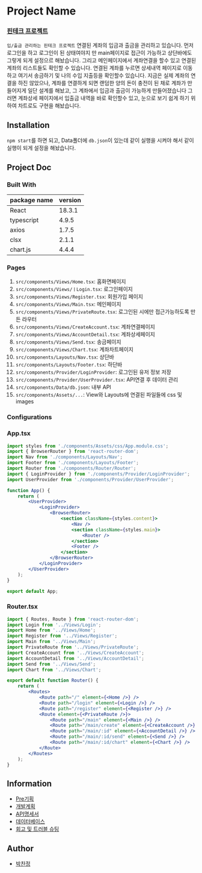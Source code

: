 # Project Name

### [핀테크 프로젝트](https://github.com/Chanjeong/ZerobaseProject.git)

`입/출금 관리하는 핀테크 프로젝트`
연결된 계좌의 입금과 출금을 관리하고 있습니다. 먼저 로그인을 하고 로그인이 된 상태여야지 만 main페이지로 접근이 가능하고 상단바에도 그렇게 되게 설정으르 해놨습니다. 그리고 메인페이지에서 계좌연결을 할수 있고 연결된 계좌의 리스트들도 확인할 수 있습니다. 연결된 계좌를 누르면 상세내역 페이지로 이동하고 여기서 송금하기 및 나의 수입 지출등을 확인할수 있습니다. 지금은 실제 계좌의 연결을 하진 않았으나, 계좌를 연결하게 되면 랜덤한 양의 돈이 충전이 된 채로 계좌가 만들어지게 일단 설계를 해놨고, 그 계좌에서 입금과 출금이 가능하게 만들어졌습니다 그러면 계좌상세 페이지에서 입출금 내역을 바로 확인할수 있고, 눈으로 보기 쉽게 하기 위하여 차트로도 구현을 해놨습니다.

## Installation

`npm start`를 하면 되고, Data폴더에 `db.json`이 있는데 같이 실행을 시켜야 해서 같이 실행이 되게 설정을 해놨습니다.

## Project Doc

### Built With

| package name | version |
| ------------ | ------- |
| React        | 18.3.1  |
| typescript   | 4.9.5   |
| axios        | 1.7.5   |
| clsx         | 2.1.1   |
| chart.js     | 4.4.4   |

### Pages

1. `src/components/Views/Home.tsx`: 홈화면페이지
2. `src/components/Views/ㅣLogin.tsx`: 로그인페이지
3. `src/components/Views/Register.tsx`: 회원가입 페이지
4. `src/components/Views/Main.tsx`: 메인페이지
5. `src/components/Views/PrivateRoute.tsx`: 로그인된 시에만 접근가능하도록 만든 라우터
6. `src/components/Views/CreateAccount.tsx`: 계좌연결페이지
7. `src/components/Views/AccountDetail.tsx`: 계좌상세페이지
8. `src/components/Views/Send.tsx`: 송금페이지
9. `src/components/Views/Chart.tsx`: 계좌차트페이지
10. `src/components/Layouts/Nav.tsx`: 상단바
11. `src/components/Layouts/Footer.tsx`: 하단바
12. `src/components/Provider/LoginProvider`: 로그인된 유저 정보 저장
13. `src/components/Provider/UserProvider.tsx`: API연결 후 데이터 관리
14. `src/components/Data/db.json`: 내부 API
15. `src/components/Assets/...`: View와 Layouts에 연결된 파일들에 css 및 images

### Configurations

### App.tsx

```jsx
import styles from './components/Assets/css/App.module.css';
import { BrowserRouter } from 'react-router-dom';
import Nav from './components/Layouts/Nav';
import Footer from './components/Layouts/Footer';
import Router from './components/Router/Router';
import { LoginProvider } from './components/Provider/LoginProvider';
import UserProvider from './components/Provider/UserProvider';

function App() {
    return (
        <UserProvider>
            <LoginProvider>
                <BrowserRouter>
                    <section className={styles.content}>
                        <Nav />
                        <section className={styles.main}>
                            <Router />
                        </section>
                        <Footer />
                    </section>
                </BrowserRouter>
            </LoginProvider>
        </UserProvider>
    );
}

export default App;
```

### Router.tsx

```jsx
import { Routes, Route } from 'react-router-dom';
import Login from '../Views/Login';
import Home from '../Views/Home';
import Register from '../Views/Register';
import Main from '../Views/Main';
import PrivateRoute from '../Views/PrivateRoute';
import CreateAccount from '../Views/CreateAccount';
import AccountDetail from '../Views/AccountDetail';
import Send from '../Views/Send';
import Chart from '../Views/Chart';

export default function Router() {
    return (
        <Routes>
            <Route path="/" element={<Home />} />
            <Route path="/login" element={<Login />} />
            <Route path="/register" element={<Register />} />
            <Route element={<PrivateRoute />}>
                <Route path="/main" element={<Main />} />
                <Route path="/main/create" element={<CreateAccount />} />
                <Route path="/main/:id" element={<AccountDetail />} />
                <Route path="/main/:id/send" element={<Send />} />
                <Route path="/main/:id/chart" element={<Chart />} />
            </Route>
        </Routes>
    );
}
```

## Information

-   [Pre기획](https://www.notion.so/Pre-06c5cfbb6859408b876927f4c6413a9e)
-   [개발계획](https://www.notion.so/d010fe4de2454d24955f65acf0c23f8d)
-   [API명세서](https://www.notion.so/API-fff0b10db41e800791e2f438b3794d06)
-   [데이터베이스](https://www.notion.so/678ac5ef47b0425c9edea11f3f9b5ea8)
-   [회고 및 트러블 슈팅](https://www.notion.so/c39a9ccbd8074e4bae9a92b732133eba)

## Author

-   [박찬정](https://github.com/Chanjeong)
